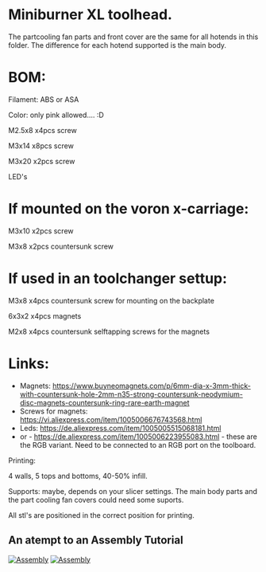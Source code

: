 # Miniburner XL toolhead.

The partcooling fan parts and front cover are the same for all hotends in this folder. The difference for each hotend supported is the main body.

# BOM:

Filament: ABS or ASA

Color: only pink allowed.... :D

M2.5x8 x4pcs  screw

M3x14  x8pcs  screw

M3x20  x2pcs  screw

LED's

# If mounted on the voron x-carriage:

M3x10  x2pcs screw

M3x8   x2pcs countersunk screw

# If used in an toolchanger settup:


M3x8   x4pcs countersunk screw for mounting on the backplate

6x3x2  x4pcs magnets

M2x8   x4pcs countersunk selftapping screws for the magnets

# Links:

- Magnets:  https://www.buyneomagnets.com/p/6mm-dia-x-3mm-thick-with-countersunk-hole-2mm-n35-strong-countersunk-neodymium-disc-magnets-countersunk-ring-rare-earth-magnet
- Screws for magnets: https://vi.aliexpress.com/item/1005006676743568.html
- Leds:  https://de.aliexpress.com/item/1005005515068181.html
- or - https://de.aliexpress.com/item/1005006223955083.html - these are the RGB variant. Need to be connected to an RGB port on the toolboard.

Printing:

4 walls, 5 tops and bottoms, 40-50% infill.

Supports: maybe, depends on your slicer settings. The main body parts and the part cooling fan covers could need some suports.

All stl's are positioned in the correct position for printing.

## An atempt to an Assembly Tutorial

[![Assembly](https://img.youtube.com/vi/ew-SoRTqHR0/0.jpg)](https://www.youtube.com/watch?v=ew-SoRTqHR0)   [![Assembly](https://img.youtube.com/vi/SxsvMOHyB7k/0.jpg)](https://www.youtube.com/watch?v=SxsvMOHyB7k)





